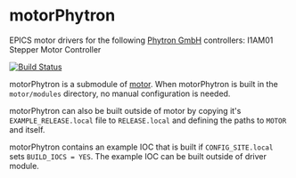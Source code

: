 # motorPhytron
EPICS motor drivers for the following [Phytron GmbH](https://www.phytron.eu/) controllers: I1AM01 Stepper Motor Controller

[![Build Status](https://github.com/epics-motor/motorPhytron/actions/workflows/ci-scripts-build.yml/badge.svg)](https://github.com/epics-motor/motorPhytron/actions/workflows/ci-scripts-build.yml)
<!--[![Build Status](https://travis-ci.org/epics-motor/motorPhytron.png)](https://travis-ci.org/epics-motor/motorPhytron)-->

motorPhytron is a submodule of [motor](https://github.com/epics-modules/motor).  When motorPhytron is built in the ``motor/modules`` directory, no manual configuration is needed.

motorPhytron can also be built outside of motor by copying it's ``EXAMPLE_RELEASE.local`` file to ``RELEASE.local`` and defining the paths to ``MOTOR`` and itself.

motorPhytron contains an example IOC that is built if ``CONFIG_SITE.local`` sets ``BUILD_IOCS = YES``.  The example IOC can be built outside of driver module.
